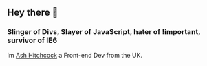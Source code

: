## Hey there 👋

### Slinger of Divs, Slayer of JavaScript, hater of !important, survivor of IE6

Im [Ash Hitchcock](https://www.ashleyhitchcock.com/) a Front-end Dev from the UK. 

